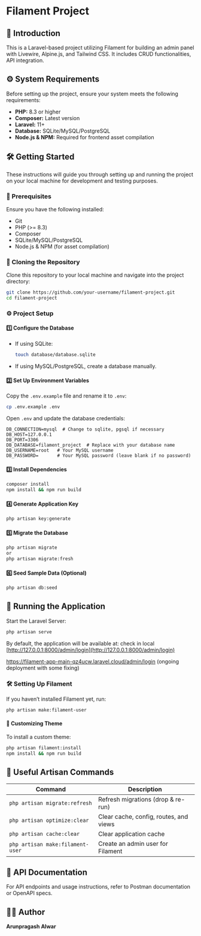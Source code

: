 # Filament Project

## 📌 Introduction
This is a Laravel-based project utilizing Filament for building an admin panel with Livewire, Alpine.js, and Tailwind CSS. It includes CRUD functionalities, API integration.

## ⚙️ System Requirements
Before setting up the project, ensure your system meets the following requirements:

- **PHP:** 8.3 or higher
- **Composer:** Latest version
- **Laravel:** 11+
- **Database:** SQLite/MySQL/PostgreSQL
- **Node.js & NPM:** Required for frontend asset compilation

## 🛠️ Getting Started
These instructions will guide you through setting up and running the project on your local machine for development and testing purposes.

### 📌 Prerequisites
Ensure you have the following installed:

- Git
- PHP (>= 8.3)
- Composer
- SQLite/MySQL/PostgreSQL
- Node.js & NPM (for asset compilation)

### 💚 Cloning the Repository
Clone this repository to your local machine and navigate into the project directory:

```sh
git clone https://github.com/your-username/filament-project.git
cd filament-project
```

### ⚙️ Project Setup

#### 1️⃣ Configure the Database
- If using SQLite:
  ```sh
  touch database/database.sqlite
  ```
- If using MySQL/PostgreSQL, create a database manually.

#### 2️⃣ Set Up Environment Variables
Copy the `.env.example` file and rename it to `.env`:

```sh
cp .env.example .env
```
Open `.env` and update the database credentials:

```env
DB_CONNECTION=mysql  # Change to sqlite, pgsql if necessary
DB_HOST=127.0.0.1
DB_PORT=3306
DB_DATABASE=filament_project  # Replace with your database name
DB_USERNAME=root   # Your MySQL username
DB_PASSWORD=       # Your MySQL password (leave blank if no password)
```

#### 3️⃣ Install Dependencies
```sh
composer install
npm install && npm run build
```

#### 4️⃣ Generate Application Key
```sh
php artisan key:generate
```

#### 5️⃣ Migrate the Database
```sh
php artisan migrate
or
php artisan migrate:fresh
```

#### 6️⃣ Seed Sample Data (Optional)
```sh
php artisan db:seed
```

## 🚀 Running the Application
Start the Laravel Server:
```sh
php artisan serve
```
By default, the application will be available at:
check in local
[http://127.0.0.1:8000/admin/login](http://127.0.0.1:8000/admin/login)

https://filament-app-main-qz4ucw.laravel.cloud/admin/login (ongoing deployment with some fixing)

### 🛠️ Setting Up Filament
If you haven’t installed Filament yet, run:
```sh
php artisan make:filament-user
```

#### 📌 Customizing Theme
To install a custom theme:
```sh
php artisan filament:install
npm install && npm run build
```


## 📄 Useful Artisan Commands
| Command | Description |
|---------|-------------|
| `php artisan migrate:refresh` | Refresh migrations (drop & re-run) |
| `php artisan optimize:clear` | Clear cache, config, routes, and views |
| `php artisan cache:clear` | Clear application cache |
| `php artisan make:filament-user` | Create an admin user for Filament |


## 📜 API Documentation
For API endpoints and usage instructions, refer to Postman documentation or OpenAPI specs.

## 👨‍💻 Author
**Arunpragash Alwar**
